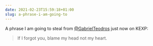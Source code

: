 ```yaml
---
date: 2021-02-23T15:59:18+01:00
slug: a-phrase-i-am-going-to
---
```

A phrase I am going to steal from [@GabrielTeodros](https://twitter.com/GabrielTeodros) just now on KEXP:

> If I forgot you, blame my head not my heart.



